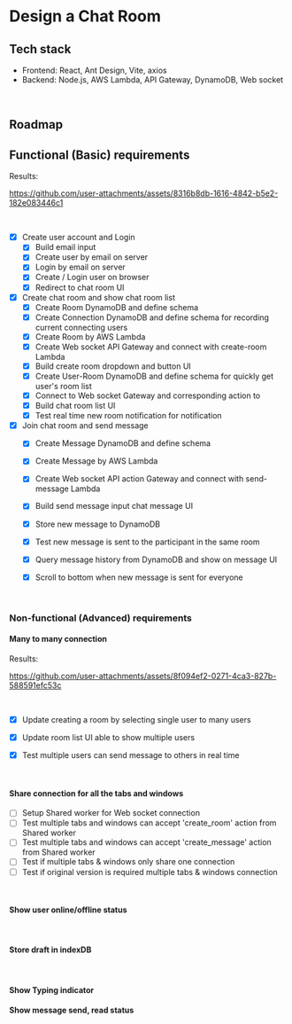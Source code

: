 # Design a Chat Room

## Tech stack
- Frontend: React, Ant Design, Vite, axios
- Backend: Node.js, AWS Lambda, API Gateway, DynamoDB, Web socket

&nbsp;

## Roadmap

## Functional (Basic) requirements

Results:

https://github.com/user-attachments/assets/8316b8db-1616-4842-b5e2-182e083446c1

&nbsp;

- [x] Create user account and Login
    - [x] Build email input
    - [x] Create user by email on server
    - [x] Login by email on server
    - [x] Create / Login user on browser
    - [x] Redirect to chat room UI

- [x] Create chat room and show chat room list
    - [x] Create Room DynamoDB and define schema
    - [x] Create Connection DynamoDB and define schema for recording current connecting users
    - [x] Create Room by AWS Lambda
    - [x] Create Web socket API Gateway and connect with create-room Lambda
    - [x] Build create room dropdown and button UI
    - [x] Create User-Room DynamoDB and define schema for quickly get user's room list
    - [x] Connect to Web socket Gateway and corresponding action to
    - [x] Build chat room list UI
    - [x] Test real time new room notification for notification

- [x] Join chat room and send message
    - [x] Create Message DynamoDB and define schema
    - [x] Create Message by AWS Lambda
    - [x] Create Web socket API action Gateway and connect with send-message Lambda
    - [x] Build send message input chat message UI
    - [x] Store new message to DynamoDB
    - [x] Test new message is sent to the participant in the same room
    - [x] Query message history from DynamoDB and show on message UI
    - [x] Scroll to bottom when new message is sent for everyone


&nbsp;


### Non-functional (Advanced) requirements

#### Many to many connection

Results:

https://github.com/user-attachments/assets/8f094ef2-0271-4ca3-827b-588591efc53c

&nbsp;

- [x] Update creating a room by selecting single user to many users
- [x] Update room list UI able to show multiple users
- [x] Test multiple users can send message to others in real time


&nbsp;

#### Share connection for all the tabs and windows

- [ ] Setup Shared worker for Web socket connection
- [ ] Test multiple tabs and windows can accept 'create_room' action from Shared worker
- [ ] Test multiple tabs and windows can accept 'create_message' action from Shared worker
- [ ] Test if multiple tabs & windows only share one connection
- [ ] Test if original version is required multiple tabs & windows connection

&nbsp;

#### Show user online/offline status

&nbsp;

#### Store draft in indexDB

&nbsp;

#### Show Typing indicator


#### Show message send, read status

